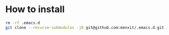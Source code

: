 # How to install

```bash
rm -rf .emacs.d
git clone --recurse-submodules -j8 git@github.com:menxit/.emacs.d.git
```